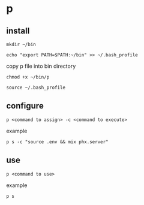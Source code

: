 # p
install
-------
```
mkdir ~/bin
```
```
echo "export PATH=$PATH:~/bin" >> ~/.bash_profile
```

copy p file into bin directory

```
chmod +x ~/bin/p
```

```
source ~/.bash_profile
```

configure
---------
```
p <command to assign> -c <command to execute>
```
example
```
p s -c "source .env && mix phx.server"
```

use
---
```
p <command to use>
```
example
```
p s
```
